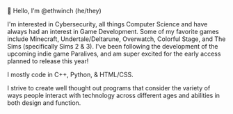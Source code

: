👋 Hello, I’m @ethwinch (he/they)

I'm interested in Cybersecurity, all things Computer Science and have always had an interest in Game Development.
Some of my favorite games include Minecraft, Undertale/Deltarune, Overwatch, Colorful Stage, and The Sims (specifically Sims 2 & 3).
I've been following the development of the upcoming indie game Paralives, and am super excited for the early access planned to release this year!

I mostly code in C++, Python, & HTML/CSS.

I strive to create well thought out programs that consider the variety of ways people interact with technology across different ages and abilities in both design and function.
